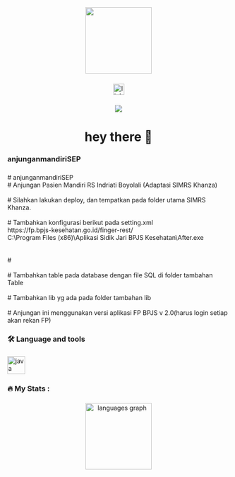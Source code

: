 <div align="center">
  <img height="150" src="https://camo.githubusercontent.com/62da68eb62b1e5f175f7d1f0191dd89a653d7908feb22d37d4a0ab07365d6791/68747470733a2f2f6d656469612e67697068792e636f6d2f6d656469612f4d3967624264396e6244724f5475314d71782f67697068792e676966"  />
</div>

###

<div align="center">
  <a href="https://id.linkedin.com/in/abdul-rokhim-661523110" target="_blank">
    <img src="https://img.shields.io/static/v1?message=LinkedIn&logo=linkedin&label=&color=0077B5&logoColor=white&labelColor=&style=for-the-badge" height="25" alt="linkedin logo"  />
  </a>
</div>

###

<div align="center">
  <img src="https://visitor-badge.laobi.icu/badge?page_id=abdulrokhimrepo.abdulrokhimrepo&"  />
</div>

###

<h1 align="center">hey there 👋</h1>

###

<h3 align="left">anjunganmandiriSEP</h3>

###

<p align="left"># anjunganmandiriSEP<br># Anjungan Pasien Mandiri RS Indriati Boyolali (Adaptasi SIMRS Khanza)<br><br># Silahkan lakukan deploy, dan tempatkan pada folder utama SIMRS Khanza.<br><br># Tambahkan konfigurasi berikut pada setting.xml<br><entry key="URLFINGERPRINTBPJS">https://fp.bpjs-kesehatan.go.id/finger-rest/</entry><br><entry key="URLAPLIKASIFINGERPRINTBPJS">C:\Program Files (x86)\Aplikasi Sidik Jari BPJS Kesehatan\After.exe</entry><br><entry key="USERFINGERPRINTBPJS"></entry><br><entry key="PASSWORDFINGERPRINTBPJS"></entry><br>#<br><br># Tambahkan table pada database dengan file SQL di folder tambahan Table<br><br># Tambahkan lib yg ada pada folder tambahan lib<br><br># Anjungan ini menggunakan versi aplikasi FP BPJS v 2.0(harus login setiap akan rekan FP)</p>

###

<h3 align="left">🛠 Language and tools</h3>

###

<div align="left">
  <img src="https://cdn.jsdelivr.net/gh/devicons/devicon/icons/java/java-original.svg" height="40" alt="java logo"  />
</div>

###

<h3 align="left">🔥   My Stats :</h3>

###

<div align="center">
  <img src="https://github-readme-stats.vercel.app/api/top-langs?username=abdulrokhimrepo&locale=en&hide_title=false&layout=compact&card_width=320&langs_count=5&theme=dracula&hide_border=false&order=2" height="150" alt="languages graph"  />
</div>

###
